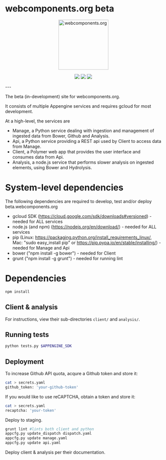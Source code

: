 # webcomponents.org beta
<p align="center">
  <img alt="webcomponents.org" src="https://beta.webcomponents.org/assets/logo.svg" width="161">
</p>
<p align="center">
  <a href="https://travis-ci.org/webcomponents/beta"><img src="https://img.shields.io/travis/webcomponents/beta.svg?maxAge=2592000&style=flat-square"></a>
  <img src="https://img.shields.io/hexpm/l/plug.svg?maxAge=2592000&style=flat-square">
  <a href="https://gitter.im/webcomponents/community"><img src="https://img.shields.io/gitter/room/webcomponents/community.svg?maxAge=2592000&style=flat-square"></a>
</p>
---



The beta (in-development) site for webcomponents.org.

It consists of multiple Appengine services and requires gcloud for most development.

At a high-level, the services are
- Manage, a Python service dealing with ingestion and management of ingested data from Bower, Github and Analysis.
- Api, a Python service providing a REST api used by Client to access data from Manage.
- Client, a Polymer web app that provides the user interface and consumes data from Api.
- Analysis, a node.js service that performs slower analysis on ingested elements, using Bower and Hydrolysis.

# System-level dependencies
The following dependencies are required to develop, test and/or deploy beta.webcomponents.org
- gcloud SDK (https://cloud.google.com/sdk/downloads#versioned) - needed for ALL services
- node.js (and npm) (https://nodejs.org/en/download/) - needed for ALL services
- pip (Linux: https://packaging.python.org/install_requirements_linux/, Mac: "sudo easy_install pip" or https://pip.pypa.io/en/stable/installing/) - needed for Manage and Api
- bower ("npm install -g bower") - needed for Client
- grunt ("npm install -g grunt") - needed for running lint

# Dependencies
```bash
npm install
```

## Client & analysis
For instructions, view their sub-directories `client/` and `analysis/`.

## Running tests
```bash
python tests.py $APPENGINE_SDK
```

## Deployment
To increase Github API quota, acqure a Github token and store it:
```bash
cat > secrets.yaml
github_token: 'your-github-token'
```

If you would like to use reCAPTCHA, obtain a token and store it:
```bash
cat > secrets.yaml
recaptcha: 'your-token'
```

Deploy to staging.
```bash
grunt lint #lints both client and python
appcfg.py update_dispatch dispatch.yaml
appcfg.py update manage.yaml
appcfg.py update api.yaml
```

Deploy client & analysis per their documentation.
